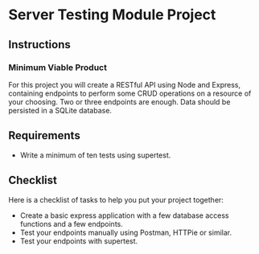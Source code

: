 # Server Testing Module Project

## Instructions

### Minimum Viable Product

For this project you will create a RESTful API using Node and Express, containing endpoints to perform some CRUD operations on a resource of your choosing. Two or three endpoints are enough. Data should be persisted in a SQLite database.

## Requirements

- Write a minimum of ten tests using supertest.

## Checklist

Here is a checklist of tasks to help you put your project together:

<!-- - Generate a `.gitignore` file. -->
<!-- - Install express, knex@0.95.15, sqlite3 as plain dependencies. -->
<!-- - Alternatively install express, knex, @vscode/sqlite3 as plain dependencies. -->
<!-- - Install jest, eslint, nodemon, supertest, cross-env as dev-dependencies. -->
<!-- - Configure jest and eslint using `npx <libname> --init`. -->
<!-- - Create a `knexfile.js` with "development" and "testing" configurations. -->
<!-- - Create a `db-config.js` file that selects the correct configuration using the value of `process.env.NODE_ENV`. -->
<!-- - Create migration and seed files. -->
<!-- - Put together "start", "server", "rollback", "migrate" and "seed" scripts in your `package.json`. -->
<!-- - Create a "test" script in your `package.json` using cross-env to inject a `NODE_ENV` of "testing". -->
- Create a basic express application with a few database access functions and a few endpoints.
- Test your endpoints manually using Postman, HTTPie or similar.
- Test your endpoints with supertest.
